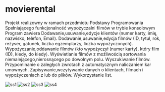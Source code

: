# movierental
Projekt realizowny w ramach przedmiotu Podstawy Programowania
Spełniającego funkcjonalność wypożyczalni filmów w trybie konsolowym
Program zawiera Dodawanie,usuwanie,edycje klientów (numer karty, imię, nazwisko, telefon, Email). Dodawanie,usuwanie,edycja filmów (ID, tytuł, rok, reżyser, gatunek, liczba egzemplarzy, liczba
wypożyczonych). Wypożyczanie,oddawanie filmów (kto wypożyczył (numer karty), który film (ID),
kiedy, do kiedy). Wyświetlanie filmów z możliwością sortowania niemalejącego,nierosnącego po
dowolnym polu. Wyszukiwanie filmów. Przypominanie o zaległych zwrotach z automatycznym
naliczaniem kar umownych. Zapisywanie,wczytywanie danych o klientach, filmach i wypożyczeniach z
lub do plików. Wykorzystanie list.

![ss1](https://github.com/vaderek22/movierental/assets/42940388/0105d24e-e3fa-43eb-ba23-7fa97b1b16ff)
![ss2](https://github.com/vaderek22/movierental/assets/42940388/348f8ca2-60dd-4c68-b589-01552c7b276b)
![ss3](https://github.com/vaderek22/movierental/assets/42940388/18e59bad-f6cc-4b21-8304-b72ec2c62e2e)
![ss4](https://github.com/vaderek22/movierental/assets/42940388/48ea01ff-1d19-42dd-8b3c-c9e8549ec832)
